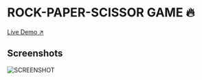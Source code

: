 
# ROCK-PAPER-SCISSOR GAME 🔥


[Live Demo ↗️](https://rpsanurag.netlify.app/)






## Screenshots

![SCREENSHOT](https://github.com/itsAnuragsingh/Rock-paper-scissors-Game/assets/143262627/ed3a75c8-aaf0-4bcf-bb5b-8348c91ccdf8)


